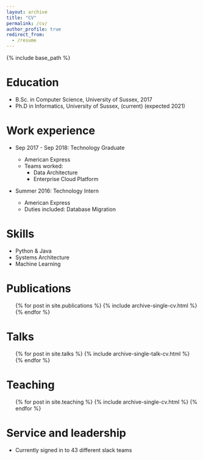 ```yaml
---
layout: archive
title: "CV"
permalink: /cv/
author_profile: true
redirect_from:
  - /resume
---
```


{% include base_path %}

Education
======
* B.Sc. in Computer Science, University of Sussex, 2017
* Ph.D in Informatics, University of Sussex, (current) (expected 2021)

Work experience
======
* Sep 2017 - Sep 2018: Technology Graduate
  * American Express
  * Teams worked: 
    - Data Architecture
    - Enterprise Cloud Platform

* Summer 2016: Technology Intern
  * American Express
  * Duties included: Database Migration
  
Skills
======
* Python & Java
* Systems Architecture
* Machine Learning
  
Publications
======
  <ul>{% for post in site.publications %}
    {% include archive-single-cv.html %}
  {% endfor %}</ul>
  
Talks
======
  <ul>{% for post in site.talks %}
    {% include archive-single-talk-cv.html %}
  {% endfor %}</ul>
  
Teaching
======
  <ul>{% for post in site.teaching %}
    {% include archive-single-cv.html %}
  {% endfor %}</ul>
  
Service and leadership
======
* Currently signed in to 43 different slack teams
